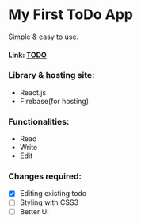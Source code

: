 # My First ToDo App
Simple & easy to use.
#### Link: [TODO](https://my-do-todo.web.app/)
### Library & hosting site:
- React.js
- Firebase(for hosting)

### Functionalities:
- Read
- Write
- Edit

### Changes required:
- [x] Editing existing todo
- [ ] Styling with CSS3
- [ ] Better UI
